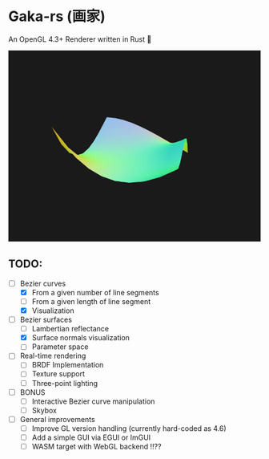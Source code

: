 # Gaka-rs (画家)

An OpenGL 4.3+ Renderer written in Rust 🦀

![Gaka rendering a Bezier surface in a winit Window](/.readme/bezier_surface.png?raw=true "Gaka rendering a Bezier surface")


## TODO:
- [ ] Bezier curves
    - [x] From a given number of line segments
    - [ ] From a given length of line segment
    - [x] Visualization
- [ ] Bezier surfaces
    - [ ] Lambertian reflectance
    - [x] Surface normals visualization
    - [ ] Parameter space
- [ ] Real-time rendering
    - [ ] BRDF Implementation
    - [ ] Texture support
    - [ ] Three-point lighting
- [ ] BONUS
    - [ ] Interactive Bezier curve manipulation
    - [ ] Skybox
- [ ] General improvements
    - [ ] Improve GL version handling (currently hard-coded as 4.6)
    - [ ] Add a simple GUI via EGUI or ImGUI
    - [ ] WASM target with WebGL backend !!??